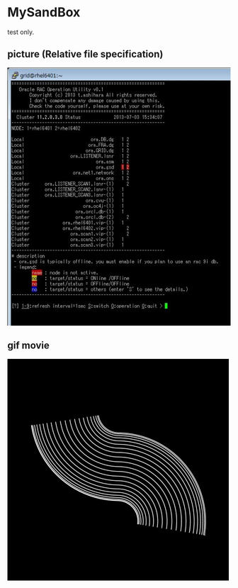 # MySandBox

test only.

## picture (Relative file specification)

![test](/ou.jpg)

## gif movie

![test.gif](/test.gif)
